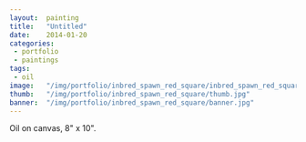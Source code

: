 ```yaml
---
layout:  painting
title:   "Untitled"
date:    2014-01-20
categories:
 - portfolio
 - paintings
tags:
 - oil
image:   "/img/portfolio/inbred_spawn_red_square/inbred_spawn_red_square_web.jpg"
thumb:   "/img/portfolio/inbred_spawn_red_square/thumb.jpg"
banner:  "/img/portfolio/inbred_spawn_red_square/banner.jpg"
---
```


Oil on canvas, 8" x 10".  